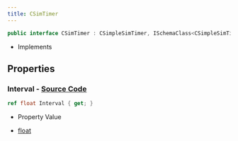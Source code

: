 ```yaml
---
title: CSimTimer
---
```


```csharp
public interface CSimTimer : CSimpleSimTimer, ISchemaClass<CSimpleSimTimer>, ISchemaClass<CSimTimer>, ISchemaField, ISchemaClass, INativeHandle
```

- Implements

## Properties

### **Interval** - [Source Code](https://github.com/swiftly-solution/swiftlys2/blob/main/managed/src/SwiftlyS2.Generated/Schemas/Interfaces/CSimTimer.cs#L16)

```csharp
ref float Interval { get; }
```

- Property Value

- [float](https://learn.microsoft.com/dotnet/api/system.single)

